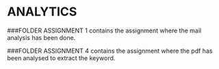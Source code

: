 # ANALYTICS

###FOLDER ASSIGNMENT 1 contains the assignment where the mail analysis has been done.

###FOLDER ASSIGNMENT 4 contains the assignment where the pdf has been analysed to extract the keyword.
